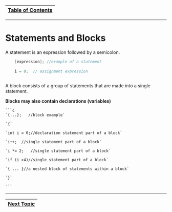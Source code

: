 |[Table of Contents](/00-Table-of-Contents.md)|
|---|

---

# Statements and Blocks

A statement is an expression followed by a semicolon.
    
```c
    [expression]; //example of a statement
    
    i = 0;  // assignment expression
    
```

A block consists of a group of statements that are made into a single statement.

**Blocks may also contain declarations (variables)**

    ```c
    `{...};   //block example`
    
    `{`
    
    `int i = 0;//declaration statement part of a block`
    
    `i++;  //single statement part of a block`
    
    `i *= 2;   //single statement part of a block`
    
    `if (i >4)//single statement part of a block`
    
    `{ ... }//a nested block of statements within a block`
    
    `}`
    
    ```

---

|[Next Topic](/07_Control_flow/02_conditional-statements.md)|
|---|
